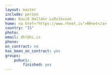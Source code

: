 ```yaml
---
layout: master
include: person
name: Davíð Halldór Lúðvíksson
home: <a href="https://www.rhnet.is">RHnet</a>
country: "IS"
photo:
email: dhl@hi.is
phone:
on_contract: no
has_been_on_contract: yes
groups:
    puhuri:
        finished: yes
---
```

